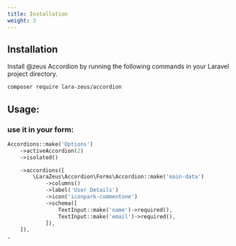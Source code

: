 ```yaml
---
title: Installation
weight: 3
---
```


## Installation

Install @zeus Accordion by running the following commands in your Laravel project directory.

```bash
composer require lara-zeus/accordion
```

## Usage:

### use it in your form:

```php
Accordions::make('Options')
    ->activeAccordion(2)
    ->isolated()

    ->accordions([
        \LaraZeus\Accordion\Forms\Accordion::make('main-data')
            ->columns()
            ->label('User Details')
            ->icon('iconpark-commentone')
            ->schema([
                TextInput::make('name')->required(),
                TextInput::make('email')->required(),
            ]),
    ]),
,
```
